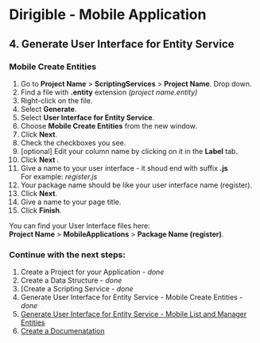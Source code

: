 # Dirigible - Mobile Application

## 4. Generate User Interface for Entity Service 

### Mobile Create Entities

1. Go to <b>Project Name</b> > <b>ScriptingServices</b> > <b>Project Name</b>. Drop down. 
2. Find a file with <b>.entity</b> extension <i>(project name.entity)</i>
3. Right-click on the file.
4. Select <b>Generate</b>.
5. Select <b>User Interface for Entity Service</b>.
6. Choose <b>Mobile Create Entities</b> from the new window.
7. Click <b>Next</b>.
8. Check the checkboxes you see.
9. [optional] Edit your column name by clicking on it in the <b>Label</b> tab.
10. Click <b> Next </b>.
11. Give a name to your user interface - it shoud end with suffix <b>.js</b> <br>For example: <i>register.js</i>
12. Your package name should be like your user interface name (register).
13. Click <b>Next</b>.
14. Give a name to your page title.
15. Click <b>Finish</b>.

You can find your User Interface files here: <br>
<b>Project Name</b> > <b>MobileApplications</b> > <b>Package Name (register)</b>.

### Continue with the next steps:

1. Create a Project for your Application - <i>done</i>
2. Create a Data Structure -  <i>done</i>
3. [Create a Scripting Service -  <i>done</i>
4. Generate User Interface for Entity Service -  Mobile Create Entities - <i>done</i>
5. [Generate User Interface for Entity Service -  Mobile List and Manager Entities][5]
6. [Create a Documenatation][6]


[5]:https://github.com/dirigiblelabs/curriculum/blob/master/PerihanAsanova/UIManager.md
[6]:https://github.com/dirigiblelabs/curriculum/blob/master/PerihanAsanova/Doc.md